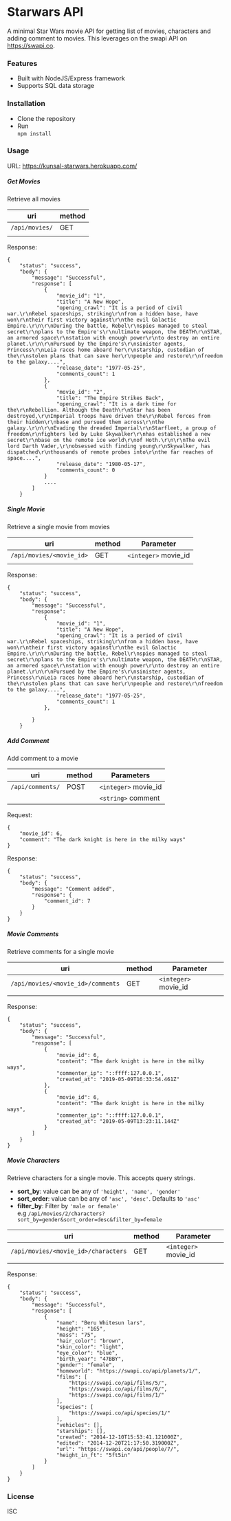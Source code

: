 # Starwars API
A minimal Star Wars movie API for getting list of movies, characters and adding comment to movies. This leverages on the swapi API on https://swapi.co.
### Features
- Built with NodeJS/Express framework
- Supports SQL data storage
### Installation
- Clone the repository     
- Run  
``npm install``  
### Usage
URL: https://kunsal-starwars.herokuapp.com/

##### Get Movies  
Retrieve all movies
  
| uri | method |
|-----| ---------|
|``/api/movies/``| GET |
|     ||

Response:
```$xslt
{
    "status": "success",
    "body": {
        "message": "Successful",
        "response": [
            {
                "movie_id": "1",
                "title": "A New Hope",
                "opening_crawl": "It is a period of civil war.\r\nRebel spaceships, striking\r\nfrom a hidden base, have won\r\ntheir first victory against\r\nthe evil Galactic Empire.\r\n\r\nDuring the battle, Rebel\r\nspies managed to steal secret\r\nplans to the Empire's\r\nultimate weapon, the DEATH\r\nSTAR, an armored space\r\nstation with enough power\r\nto destroy an entire planet.\r\n\r\nPursued by the Empire's\r\nsinister agents, Princess\r\nLeia races home aboard her\r\nstarship, custodian of the\r\nstolen plans that can save her\r\npeople and restore\r\nfreedom to the galaxy....",
                "release_date": "1977-05-25",
                "comments_count": 1
            },
            {
                "movie_id": "2",
                "title": "The Empire Strikes Back",
                "opening_crawl": "It is a dark time for the\r\nRebellion. Although the Death\r\nStar has been destroyed,\r\nImperial troops have driven the\r\nRebel forces from their hidden\r\nbase and pursued them across\r\nthe galaxy.\r\n\r\nEvading the dreaded Imperial\r\nStarfleet, a group of freedom\r\nfighters led by Luke Skywalker\r\nhas established a new secret\r\nbase on the remote ice world\r\nof Hoth.\r\n\r\nThe evil lord Darth Vader,\r\nobsessed with finding young\r\nSkywalker, has dispatched\r\nthousands of remote probes into\r\nthe far reaches of space....",
                "release_date": "1980-05-17",
                "comments_count": 0
            }
            ....
        ]
    }
```
  
##### Single Movie  
Retrieve a single movie from movies   
  
| uri | method | Parameter|
|-----| ---------| ------|
|``/api/movies/<movie_id>``| GET | ``<integer>`` movie_id|
|     | | |
Response:
```$xslt
{
    "status": "success",
    "body": {
        "message": "Successful",
        "response": 
            {
                "movie_id": "1",
                "title": "A New Hope",
                "opening_crawl": "It is a period of civil war.\r\nRebel spaceships, striking\r\nfrom a hidden base, have won\r\ntheir first victory against\r\nthe evil Galactic Empire.\r\n\r\nDuring the battle, Rebel\r\nspies managed to steal secret\r\nplans to the Empire's\r\nultimate weapon, the DEATH\r\nSTAR, an armored space\r\nstation with enough power\r\nto destroy an entire planet.\r\n\r\nPursued by the Empire's\r\nsinister agents, Princess\r\nLeia races home aboard her\r\nstarship, custodian of the\r\nstolen plans that can save her\r\npeople and restore\r\nfreedom to the galaxy....",
                "release_date": "1977-05-25",
                "comments_count": 1
            },
        
        }
    }
```

##### Add Comment  
Add comment to a movie   
  
| uri | method | Parameters |
|-----| ---------|  -----|
|``/api/comments/``| POST | ``<integer>`` movie_id |
|     | | ``<string>`` comment|

Request:
```$xslt
{
    "movie_id": 6,
    "comment": "The dark knight is here in the milky ways"
}
```

Response:
```$xslt
{
    "status": "success",
    "body": {
        "message": "Comment added",
        "response": {
            "comment_id": 7
        }
    }
}
```

##### Movie Comments  
Retrieve comments for a single movie  
  
| uri | method | Parameter|
|-----| ---------| ------|
|``/api/movies/<movie_id>/comments``| GET | ``<integer>`` movie_id |
|     | | |

Response:
```$xslt
{
    "status": "success",
    "body": {
        "message": "Successful",
        "response": [
            {
                "movie_id": 6,
                "content": "The dark knight is here in the milky ways",
                "commenter_ip": "::ffff:127.0.0.1",
                "created_at": "2019-05-09T16:33:54.461Z"
            },
            {
                "movie_id": 6,
                "content": "The dark knight is here in the milky ways",
                "commenter_ip": "::ffff:127.0.0.1",
                "created_at": "2019-05-09T13:23:11.144Z"
            }
        ]
    }
}
```

##### Movie Characters
Retrieve characters for a single movie. This accepts query strings.
* <b>sort_by</b>: value can be any of ```'height', 'name', 'gender'```
* <b>sort_order</b>: value can be any of ```'asc', 'desc'```. Defaults to ``'asc'``
* <b>filter_by</b>: Filter by ```'male or female'```  
e.g ```/api/movies/2/characters?sort_by=gender&sort_order=desc&filter_by=female```
  
| uri | method | Parameter|
|-----| ---------| ------|
|``/api/movies/<movie_id>/characters``| GET | ``<integer>`` movie_id |
|     | | |

Response:
```$xslt
{
    "status": "success",
    "body": {
        "message": "Successful",
        "response": [
            {
                "name": "Beru Whitesun lars",
                "height": "165",
                "mass": "75",
                "hair_color": "brown",
                "skin_color": "light",
                "eye_color": "blue",
                "birth_year": "47BBY",
                "gender": "female",
                "homeworld": "https://swapi.co/api/planets/1/",
                "films": [
                    "https://swapi.co/api/films/5/",
                    "https://swapi.co/api/films/6/",
                    "https://swapi.co/api/films/1/"
                ],
                "species": [
                    "https://swapi.co/api/species/1/"
                ],
                "vehicles": [],
                "starships": [],
                "created": "2014-12-10T15:53:41.121000Z",
                "edited": "2014-12-20T21:17:50.319000Z",
                "url": "https://swapi.co/api/people/7/",
                "height_in_ft": "5ft5in"
            }
        ]
    }
}
```

### License
ISC

 

